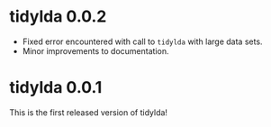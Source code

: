 # tidylda 0.0.2

* Fixed error encountered with call to `tidylda` with large data sets.
* Minor improvements to documentation.

# tidylda 0.0.1
This is the first released version of tidylda!